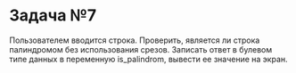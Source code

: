 
# Задача №7

Пользователем вводится строка. Проверить, является ли строка палиндромом без использования срезов.
Записать ответ в булевом типе данных в переменную is_palindrom, вывести ее значение на экран.
